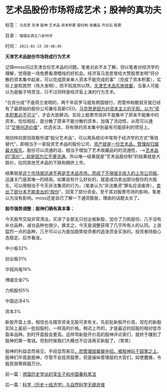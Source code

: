 # 艺术品股份市场将成艺术；股神的真功夫

标签： `马克思` `天津` `股神` `艺术品` `资本积累` `股份制` `收藏品` `齐白石` `股票` 

目录： `唱唱反调之八卦时评`

时间： `2011-02-15 20:48:45`

**天津艺术品股份市场将成行为艺术**

记得moss问过天津合份艺术品的问题。笔者对此不太了解，但以笔者对经济学的理解，觉得是一场免费看滑稽戏的好机会。经济盲马克思曾经大赞股票发明“将分散的资本集中起来，可以完成原来单人资本不能完成的事”（完成了资本积累），实际上是知其然（伟大发明），而不知其所以然。[天津艺术品东施效颦](../../../2009/12/7/科学家和艺术家，科学和民主.md)，当事人可能以为是脑子特灵活，只不过同样是经济盲上演的行为艺术。

“合资分成”不是荷兰发明的，两千年前罗马就有跨国银行，而管仲和鲍叔牙就已经有了最原始的股份公司兼任高薪CEO。[马克思是因为对资本主义的无知，以为“资本积累必不可少](../../../2010/10/30/工业革命是通货紧缩和市场扩大而不是资本积累.md)”，才会大放厥词。实际上股票市场并不是集中了原来不能集中的资本，恰恰相反，是分散了原来不能分散的资本，加强了流动性，从而可以通过“[交换创造价值](../../../2011/2/6/什么是价值？发展？和资本？交换创造价值！.md)”，优选劣汰，将有限的资本集中到最有可能获利的项目上。

用同样的原则观察所谓“股分艺术品”，可以用系统论中常用于经济学的方式“等效替代”，即相当于一家投资艺术品的股份公司，[资产就是一份艺术品，管理权归属最大股东](../../../2010/7/5/艺术明星足球与中国的艺术明星战争和政治.md)。股份可以流通的话，相当于增加了艺术收藏品的的流通性，——>[艺术品的“高价”，却是因为它不便流通](../../../2008/8/6/楼市股市艺术品等坐庄的异同.md)。所以唯一结果就是“艺术品股份制”的结果就是大跌价，拉同其他艺术品的下跌和拥挤上市。

结果就是[这个市场就迅速不再是艺术品市场，而成了不保值无收入的上市公司板](../../../2011/1/2/米塞斯原理和张五常的古董.md)。迅速关门是其唯一的结局。如果说有什么好处的，就是成功卖出部分股份的大股东，可以用相当于今天非法集资的行为，（笔者认为“非法集资”罪名应该废弃），[卖出了部分本不能卖出的“股份](../../../2009/11/26/自愿交换是市场价值的唯一标准，和讲科学的艺术品.md)”，回笼了部分资金。至于其对股票市场的影响，笔者认为没有影响。moss还是自已了解一下通货膨胀，理由的话题太长了。

**股市强势调整**；**股神们确有真本事**；

今天股市交投非常清淡。买进了全部五只创业板新股，加仓了力帆股份。几乎没有补仓品种，减仓品种也很少。换言之，今天是调整获得了几乎所有人的认同。上涨猛烈一点的品种，几乎可以认为是加趋势投资者的追涨资金买涨的。投资者持股心态稳定。后市看涨。

中小板32%

创业板31%

华锐风电19%

博威合金7%

力帆股份5%

中国远洋4%

资本3%

新股开盘上涨，相信也与踏空资金无股可卖有关。先前批新股开价高，现在的新股实际上是前一批招股的，一样高的价格。稍迟上市的，才是最近的招股的相对低市盈率品种。到时开盘股会更高。这样骂新股开价高的股神评论家们，就终于赚到了股神的第一笔钱。但到时侯我们大概也不应该再买新股了。（笑笑）

股神的利益显而易见，手段显而易见[，而管理层屡屡中招，被股神玩于鼓掌之上](../../../2010/9/14/股票市场价格陪审团！.md)。股神们毕竟是股神，尽管不会投资股票，但是操纵管理层的大官们，如使蠢猪，令股民我等佩服万分。



前一篇：[德国历史学派的孪生子和中国春秋笔法](../../../2011/2/14/德国历史学派的孪生子和中国春秋笔法.md)

后一篇：[科学（历史＋经济学）与自然科学无缝连接](../../../2011/2/15/科学（历史＋经济学）与自然科学无缝连接.md)